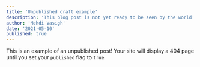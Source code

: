 ```yaml
---
title: 'Unpublished draft example'
description: 'This blog post is not yet ready to be seen by the world'
author: 'Mehdi Vasigh'
date: '2021-05-10'
published: true
---
```


This is an example of an unpublished post! Your site will display a 404 page until you set your `published` flag to `true`.
